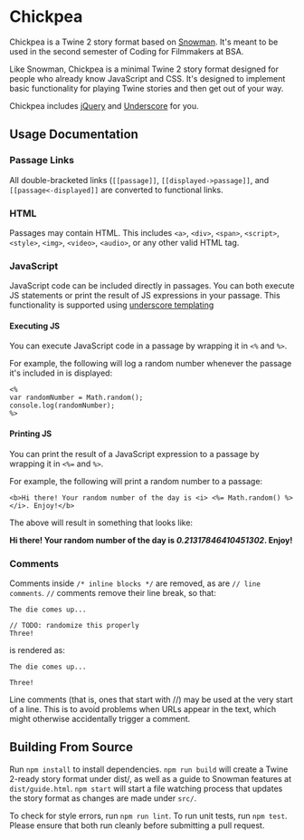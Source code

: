 # Chickpea

Chickpea is a Twine 2 story format based on [Snowman](https://github.com/videlais/snowman). It's meant to be used in the second semester of Coding for Filmmakers at BSA.

Like Snowman, Chickpea is a minimal Twine 2 story format designed for people who already know
JavaScript and CSS. It's designed to implement basic functionality for playing
Twine stories and then get out of your way.

Chickpea includes [jQuery](http://jquery.com) and [Underscore](http://underscorejs.org/) for you.

## Usage Documentation
### Passage Links
All double-bracketed links (`[[passage]]`, `[[displayed->passage]]`, and `[[passage<-displayed]]` are converted to functional links.

### HTML
Passages may contain HTML. This includes `<a>`, `<div>`, `<span>`, `<script>`, `<style>`, `<img>`, `<video>`, `<audio>`, or any other valid HTML tag.

### JavaScript
JavaScript code can be included directly in passages. You can both execute JS statements or print the result of JS expressions in your passage. This functionality is supported using [underscore templating](https://underscorejs.org/#template)
#### Executing JS
You can execute JavaScript code in a passage by wrapping it in `<%` and `%>`.

For example, the following will log a random number whenever the passage it's included in is displayed:

```
<%
var randomNumber = Math.random();
console.log(randomNumber);
%>
```
#### Printing JS
You can print the result of a JavaScript expression to a passage by wrapping it in `<%=` and `%>`.

For example, the following will print a random number to a passage:
```
<b>Hi there! Your random number of the day is <i> <%= Math.random() %> </i>. Enjoy!</b>
```

The above will result in something that looks like:

<b>Hi there! Your random number of the day is <i>0.21317846410451302</i>. Enjoy!</b>

### Comments
Comments inside `/* inline blocks */` are removed, as are `// line comments`. `//` comments remove their line break, so that:
```
The die comes up...

// TODO: randomize this properly
Three!
```
is rendered as:
```
The die comes up...

Three!
```
Line comments (that is, ones that start with //) may be used at the very start of a line. This is to avoid problems when URLs appear in the text, which might otherwise accidentally trigger a comment.

## Building From Source

Run `npm install` to install dependencies. `npm run build` will create a Twine 2-ready story format under dist/, as well as a guide to Snowman features at `dist/guide.html`. `npm start` will start a file watching process that updates the story format as changes are made under `src/`.

To check for style errors, run `npm run lint`. To run unit tests, run `npm test`. Please ensure that both run cleanly before submitting a pull request.
